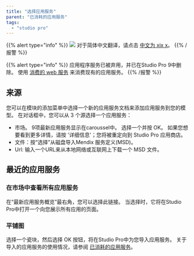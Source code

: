 ```yaml
---
title: "选择应用服务"
parent: "已消耗的应用服务"
tags:
  - "studio pro"
---
```


{{% alert type="info" %}}
<img src="attachments/chinese-translation/china.png" style="display: inline-block; margin: 0" /> 对于简体中文翻译，请点击 [中文为 xix x](https://cdn.mendix.tencent-cloud.com/documentation/refguide8/select-app-service.pdf)。
{{% /报警 %}}

{{% alert type="info" %}}
应用程序服务已被弃用，并已在Studio Pro 9中删除。 使用 [消费的 web 服务](consumed-web-services) 来消费现有的应用服务。
{{% /报警 %}}

## 来源

您可以在模块的添加菜单中选择一个新的应用服务文档来添加应用服务到您的模型。 在对话框中，您可以从 3 个源选择一个应用服务：

*   市场。 9项最新应用服务显示在caroussel中。 选择一个并按 OK。 如果您想要看到更多详情，请按 '详细信息'；您将被重定向到 Studio Pro 应用商店。
*   文件：按“选择”从磁盘导入Mendix 服务定义(MSD)。
*   Url: 输入一个URL来从本地网络或互联网上下载一个 MSD 文件。

## 最近的应用服务

### 在市场中查看所有应用服务

在“最新应用服务概览”最右角，您可以选择此链接。 当选择时，它将在Studio Pro中打开一个向您展示所有应用的页面。

### 平铺图

选择一个瓷块，然后选择 OK 按钮，将在Studio Pro中为您导入应用服务。 关于导入的应用服务的使用情况，请参阅 [已消耗的应用服务](consumed-app-services)。
